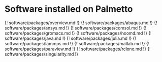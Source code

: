 # Software installed on Palmetto


{! software/packages/overview.md !}
{! software/packages/abaqus.md !}
{! software/packages/ansys.md !}
{! software/packages/comsol.md !}
{! software/packages/gromacs.md !}
{! software/packages/hoomd.md !}
{! software/packages/java.md !}
{! software/packages/julia.md !}
{! software/packages/lammps.md !}
{! software/packages/matlab.md !}
{! software/packages/paraview.md !}
{! software/packages/rclone.md !}
{! software/packages/singularity.md !}

